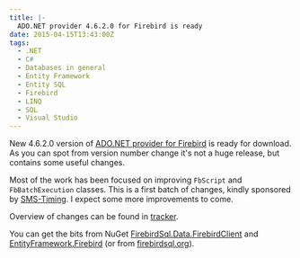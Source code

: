 ```yaml
---
title: |-
  ADO.NET provider 4.6.2.0 for Firebird is ready
date: 2015-04-15T13:43:00Z
tags:
  - .NET
  - C#
  - Databases in general
  - Entity Framework
  - Entity SQL
  - Firebird
  - LINQ
  - SQL
  - Visual Studio
---
```

New 4.6.2.0 version of [ADO.NET provider for Firebird][1] is ready for download. As you can spot from version number change it's not a huge release, but contains some useful changes.

<!-- excerpt -->

Most of the work has been focused on improving `FbScript` and `FbBatchExecution` classes. This is a first batch of changes, kindly sponsored by [SMS-Timing][5]. I expect some more improvements to come.

Overview of changes can be found in [tracker][4].

You can get the bits from NuGet [FirebirdSql.Data.FirebirdClient][2] and [EntityFramework.Firebird][3] (or from [firebirdsql.org][1]).

[1]: http://www.firebirdsql.org/en/net-provider/
[2]: http://www.nuget.org/packages/FirebirdSql.Data.FirebirdClient/
[3]: http://www.nuget.org/packages/EntityFramework.Firebird/
[4]: http://tracker.firebirdsql.org/secure/ReleaseNote.jspa?projectId=10003&styleName=Text&version=10663
[5]: http://www.sms-timing.com/